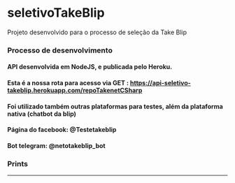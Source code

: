 # seletivoTakeBlip
Projeto desenvolvido para o processo de seleção da Take Blip
### Processo de desenvolvimento
#### API desenvolvida em NodeJS, e publicada pelo Heroku.
#### Esta é a nossa rota para acesso via GET : https://api-seletivo-takeblip.herokuapp.com/repoTakenetCSharp
#### Foi utilizado também outras plataformas para testes, além da plataforma nativa (chatbot da blip)
#### Página do facebook: @Testetakeblip
#### Bot telegram: @netotakeblip_bot

### Prints
<hr>
